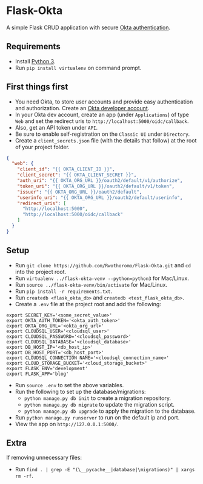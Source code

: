 # Flask-Okta

A simple Flask CRUD application with secure [Okta authentication](https://developer.okta.com/blog/2018/07/23/build-a-simple-crud-app-with-flask-and-python).

## Requirements

- Install [Python 3](https://www.python.org/downloads/).
- Run `pip install virtualenv` on command prompt.

## First things first

- You need Okta, to store user accounts and provide easy authentication and authorization. Create an [Okta developer account](https://developer.okta.com/signup).
- In your Okta dev account, create an app (under `Applications`) of type `Web` and set the redirect uris to `http://localhost:5000/oidc/callback`.
- Also, get an API token under `API`.
- Be sure to enable self-registration on the `Classic UI` under `Directory`.
- Create a `client_secrets.json` file (with the details that follow) at the root of your project folder.

```json
{
  "web": {
    "client_id": "{{ OKTA_CLIENT_ID }}",
    "client_secret": "{{ OKTA_CLIENT_SECRET }}",
    "auth_uri": "{{ OKTA_ORG_URL }}/oauth2/default/v1/authorize",
    "token_uri": "{{ OKTA_ORG_URL }}/oauth2/default/v1/token",
    "issuer": "{{ OKTA_ORG_URL }}/oauth2/default",
    "userinfo_uri": "{{ OKTA_ORG_URL }}/oauth2/default/userinfo",
    "redirect_uris": [
      "http://localhost:5000",
      "http://localhost:5000/oidc/callback"
    ]
  }
}
```

## Setup

- Run `git clone https://github.com/Rwothoromo/Flask-Okta.git` and `cd` into the project root.
- Run `virtualenv ../flask-okta-venv --python=python3` for Mac/Linux.
- Run `source ../flask-okta-venv/bin/activate` for Mac/Linux.
- Run `pip install -r requirements.txt`.
- Run `createdb <flask_okta_db>` and `createdb <test_flask_okta_db>`.
- Create a `.env` file at the project root and add the following:

```env
export SECRET_KEY='<some_secret_value>'
export OKTA_AUTH_TOKEN='<okta_auth_token>'
export OKTA_ORG_URL='<okta_org_url>'
export CLOUDSQL_USER='<cloudsql_user>'
export CLOUDSQL_PASSWORD='<cloudsql_password>'
export CLOUDSQL_DATABASE='<cloudsql_database>'
export DB_HOST_IP='<db_host_ip>'
export DB_HOST_PORT='<db_host_port>'
export CLOUDSQL_CONNECTION_NAME='<cloudsql_connection_name>'
export CLOUD_STORAGE_BUCKET='<cloud_storage_bucket>'
export FLASK_ENV='development'
export FLASK_APP='blog'
```

- Run `source .env` to set the above variables.
- Run the following to set up the database/migrations:
  - `python manage.py db init` to create a migration repository.
  - `python manage.py db migrate` to update the migration script.
  - `python manage.py db upgrade` to apply the migration to the database.
- Run `python manage.py runserver` to run on the default ip and port.
- View the app on `http://127.0.0.1:5000/`.

## Extra

If removing unnecessary files:

- Run `find . | grep -E "(\__pycache__|database|\migrations)" | xargs rm -rf`.
